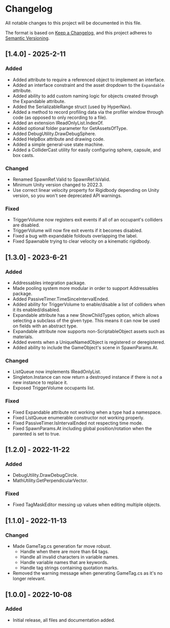 # Changelog
All notable changes to this project will be documented in this file.

The format is based on [Keep a Changelog](https://keepachangelog.com/en/1.0.0/),
and this project adheres to [Semantic Versioning](https://semver.org/spec/v2.0.0.html).

## [1.4.0] - 2025-2-11

### Added
* Added attribute to require a referenced object to implement an interface.
* Added an interface constraint and the asset dropdown to the `Expandable` attribute.
* Added ability to add custom naming logic for objects created through the Expandable attribute.
* Added the SerializableRange struct (used by HyperNav).
* Added a method to record profiling data via the profiler window through code (as opposed to only recording to a file).
* Added an extension IReadOnlyList.IndexOf.
* Added optional folder parameter for GetAssetsOfType.
* Added DebugUtility.DrawDebugSphere.
* Added HelpBox attribute and drawing code.
* Added a simple general-use state machine.
* Added a ColliderCast utility for easily configuring sphere, capsule, and box casts.

### Changed
* Renamed SpawnRef.Valid to SpawnRef.IsValid.
* Minimum Unity version changed to 2022.3.
* Use correct linear velocity property for Rigidbody depending on Unity version, so you won't see deprecated API warnings.

### Fixed
* TriggerVolume now registers exit events if all of an occupant's colliders are disabled.
* TriggerVolume will now fire exit events if it becomes disabled.
* Fixed a bug with expandable foldouts overlapping the label.
* Fixed Spawnable trying to clear velocity on a kinematic rigidbody.

## [1.3.0] - 2023-6-21

### Added
* Addressables integration package.
* Made pooling system more modular in order to support Addressables package.
* Added PassiveTimer.TimeSinceIntervalEnded.
* Added ability for TriggerVolume to enable/disable a list of colliders when it its enabled/disabled.
* Expandable attribute has a new ShowChildTypes option, which allows selecting a subclass of the given type. This means it can now be used on fields with an abstract type.
* Expandable attribute now supports non-ScriptableObject assets such as materials.
* Added events when a UniqueNamedObject is registered or deregistered.
* Added ability to include the GameObject's scene in SpawnParams.At.

### Changed
* ListQueue now implements IReadOnlyList.
* Singleton.Instance can now return a destroyed instance if there is not a new instance to replace it.
* Exposed TriggerVolume occupants list.

### Fixed
* Fixed Expandable attribute not working when a type had a namespace.
* Fixed ListQueue enumerable constructor not working properly.
* Fixed PassiveTimer.IsIntervalEnded not respecting time mode.
* Fixed SpawnParams.At including global position/rotation when the parented is set to true.

## [1.2.0] - 2022-11-22

### Added
* DebugUtility.DrawDebugCircle.
* MathUtility.GetPerpendicularVector.

### Fixed
* Fixed TagMaskEditor messing up values when editing multiple objects.

## [1.1.0] - 2022-11-13

### Changed
* Made GameTag.cs generation far move robust.
  * Handle when there are more than 64 tags.
  * Handle all invalid characters in variable names.
  * Handle variable names that are keywords.
  * Handle tag strings containing quotation marks.
* Removed the warning message when generating GameTag.cs as it's no longer relevant.

## [1.0.0] - 2022-10-08

### Added
- Initial release, all files and documentation added.
